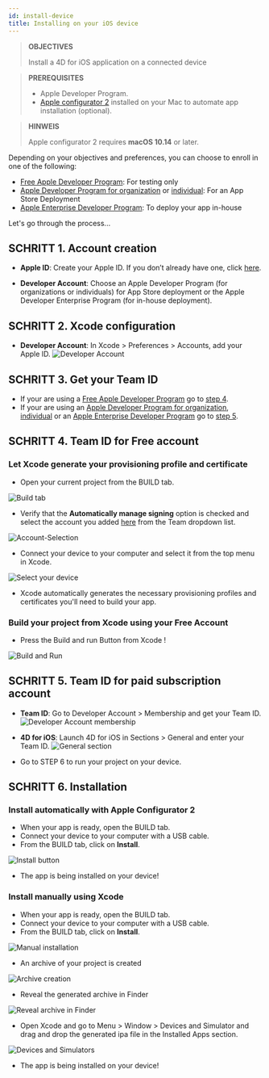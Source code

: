 ```yaml
---
id: install-device
title: Installing on your iOS device
---
```


> **OBJECTIVES**
> 
> Install a 4D for iOS application on a connected device

> **PREREQUISITES**
> 
> * Apple Developer Program.
> * [Apple configurator 2](https://itunes.apple.com/us/app/apple-configurator-2/id1037126344) installed on your Mac to automate app installation (optional).

> **HINWEIS**
> 
> Apple configurator 2 requires **macOS 10.14** or later.

Depending on your objectives and preferences, you can choose to enroll in one of the following:

* [Free Apple Developer Program](free-developer-account.html): For testing only
* [Apple Developer Program for organization](register-apple-developer-program-organization.html) or [individual](register-apple-developer-program-individual.html): For an App Store Deployment
* [Apple Enterprise Developer Program](register-apple-developer-enterprise-program.html): To deploy your app in-house

Let's go through the process...

## SCHRITT 1. Account creation

* **Apple ID**: Create your Apple ID. If you don’t already have one, click [here](https://appleid.apple.com/account#!&page=create).

* **Developer Account**: Choose an Apple Developer Program (for organizations or individuals) for App Store deployment or the Apple Developer Enterprise Program (for in-house deployment).

## SCHRITT 2. Xcode configuration

* **Developer Account**: In Xcode > Preferences > Accounts, add your Apple ID. ![Developer Account](assets/en/test-build/Developer-Account-4D-for-iOS.png)

## SCHRITT 3. Get your Team ID

* If your are using a [Free Apple Developer Program](free-developer-account.html) go to [step 4](#step-4-team-id-for-free-account).
* If your are using an [Apple Developer Program for organization](register-apple-developer-program-organization.html), [individual](register-apple-developer-program-individual.html) or an [Apple Enterprise Developer Program](register-apple-developer-enterprise-program.html) go to [step 5](#step-5-team-id-for-paid-subscription-account).

## SCHRITT 4. Team ID for Free account

### Let Xcode generate your provisioning profile and certificate

* Open your current project from the BUILD tab.

![Build tab](assets/en/test-build/Open-your-project-Xcode-4D-for-iOS.png)

* Verify that the **Automatically manage signing** option is checked and select the account you added [here](free-developer-account.html) from the Team dropdown list.

![Account-Selection](assets/en/test-build/account-Selection-Free-Account.png)

* Connect your device to your computer and select it from the top menu in Xcode.

![Select your device](assets/en/test-build/select-device-Free-Account.png)

* Xcode automatically generates the necessary provisioning profiles and certificates you'll need to build your app.

### Build your project from Xcode using your Free Account

* Press the Build and run Button from Xcode !

![Build and Run](assets/en/test-build/Build-Run-Free-Account.png)

## SCHRITT 5. Team ID for paid subscription account

* **Team ID**: Go to Developer Account > Membership and get your Team ID. ![Developer Account membership](assets/en/test-build/Team-ID-4D-for-iOS.png)

* **4D for iOS**: Launch 4D for iOS in Sections > General and enter your Team ID. ![General section](assets/en/test-build/Team-ID-General-Section-4D-for-iOS.png)

* Go to STEP 6 to run your project on your device.

## SCHRITT 6. Installation

### Install automatically with Apple Configurator 2

* When your app is ready, open the BUILD tab.
* Connect your device to your computer with a USB cable.
* From the BUILD tab, click on **Install**.

![Install button](assets/en/test-build/Install-button-build-tab-4D-for-iOS.png)

* The app is being installed on your device!

### Install manually using Xcode

* When your app is ready, open the BUILD tab.
* Connect your device to your computer with a USB cable.
* From the BUILD tab, click on **Install**.

![Manual installation](assets/en/test-build/Manual-installation-4D-for-iOS.png)

* An archive of your project is created

![Archive creation](assets/en/test-build/Archive-creation.png)

* Reveal the generated archive in Finder

![Reveal archive in Finder](assets/en/test-build/Reveal-archive-in-Finder.png)

* Open Xcode and go to Menu > Window > Devices and Simulator and drag and drop the generated ipa file in the Installed Apps section.

![Devices and Simulators](assets/en/test-build/Devices-and-Simulators-4D-for-iOS.png)

* The app is being installed on your device!





